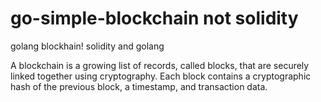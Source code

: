 # go-simple-blockchain not solidity
golang blockhain!
solidity and golang

A blockchain is a growing list of records, called blocks, that are securely linked together using cryptography. Each block contains a cryptographic hash of the previous block, a timestamp, and transaction data.  
